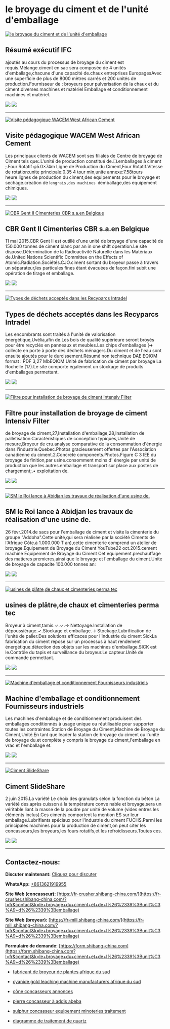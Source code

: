 # le broyage du ciment et de l&#39;unité d&#39;emballage

<a href="https://swt.shibang-china.com/?l=fr&img&k=le+broyage+du+ciment+et+de+l%26%2339%3Bunit%C3%A9+d%26%2339%3Bemballage" target="_blank">![le broyage du ciment et de l&#39;unité d&#39;emballage](http://static.shibang-china.com/all-800x300/1201.jpg)</a>

## Résumé exécutif IFC
ajoutés au cours du processus de broyage du ciment est requis.Mélange.ciment en sac sera composée de 4 unités d&#39;emballage,chacune d&#39;une capacité de.chaux entreprises EuropagesAvec une superficie de plus de 8000 mètres carrés et 200 unités de production.Fournisseur de : broyeurs pour pulverisation de la chaux et du ciment.diverses machines et matériel Emballage et conditionnement machines et matériel.


<a href="https://whatsapp.shibangsoft.com/WhatsApp.php" target="_blank" title="WhatsApp">![](http://static.shibang-china.com/icon/whatsapp.png)</a> <a href="https://swt.shibang-china.com/?l=fr&icon&k=le+broyage+du+ciment+et+de+l%26%2339%3Bunit%C3%A9+d%26%2339%3Bemballage" target="_blank">![](http://static.shibang-china.com/icon/chat-fr.png)</a>

---

<a href="https://swt.shibang-china.com/?l=fr&img&k=le+broyage+du+ciment+et+de+l%26%2339%3Bunit%C3%A9+d%26%2339%3Bemballage" target="_blank">![Visite pédagogique WACEM West African Cement](http://static.shibang-china.com/all-800x300/762.jpg)</a>

## Visite pédagogique WACEM West African Cement
Les principaux clients de WACEM sont ses filiales de Centre de broyage de Ciment tels que:.L&#39;unité de production constitué de.❑.emballages à ciment ;.Four Rotatif φ5.0×74m Ligne de Production du Ciment,Four Rotatif.Vitesse de rotation:unite principale:0.35 4 tour min,unite annexe:7.58tours heure.lignes de production du ciment,des equipements pour le broyage et sechage.creation de l`engrais,des machines d`emballage,des equipement chimiques.


<a href="https://whatsapp.shibangsoft.com/WhatsApp.php" target="_blank" title="WhatsApp">![](http://static.shibang-china.com/icon/whatsapp.png)</a> <a href="https://swt.shibang-china.com/?l=fr&icon&k=le+broyage+du+ciment+et+de+l%26%2339%3Bunit%C3%A9+d%26%2339%3Bemballage" target="_blank">![](http://static.shibang-china.com/icon/chat-fr.png)</a>

---

<a href="https://swt.shibang-china.com/?l=fr&img&k=le+broyage+du+ciment+et+de+l%26%2339%3Bunit%C3%A9+d%26%2339%3Bemballage" target="_blank">![CBR Gent II Cimenteries CBR s.a.en Belgique](http://static.shibang-china.com/all-800x300/1508.jpg)</a>

## CBR Gent II Cimenteries CBR s.a.en Belgique
11 mai 2015.CBR Gent II est outillé d&#39;une unité de broyage d&#39;une capacité de 150.000 tonnes de ciment blanc par an in one shift operation.Le site dispose.Détermination de la Radioactivité Naturelle dans les Matériaux de.United Nations Scientific Committee on the Effects of Atomic.Radiation.Sociétés.CJO.ciment sortant du broyeur passe à travers un séparateur,les particules fines étant évacuées de façon.fini subit une opération de tirage et emballage.


<a href="https://whatsapp.shibangsoft.com/WhatsApp.php" target="_blank" title="WhatsApp">![](http://static.shibang-china.com/icon/whatsapp.png)</a> <a href="https://swt.shibang-china.com/?l=fr&icon&k=le+broyage+du+ciment+et+de+l%26%2339%3Bunit%C3%A9+d%26%2339%3Bemballage" target="_blank">![](http://static.shibang-china.com/icon/chat-fr.png)</a>

---

<a href="https://swt.shibang-china.com/?l=fr&img&k=le+broyage+du+ciment+et+de+l%26%2339%3Bunit%C3%A9+d%26%2339%3Bemballage" target="_blank">![Types de déchets acceptés dans les Recyparcs Intradel](http://static.shibang-china.com/all-800x300/838.jpg)</a>

## Types de déchets acceptés dans les Recyparcs Intradel
Les encombrants sont traités à l&#39;unité de valorisation énergétique,Uvélia,afin de.Les bois de qualité supérieure seront broyés pour être recyclés en panneaux et meubles.Les chips d&#39;emballages (➔ collecte en porte à porte des déchets ménagers.Du ciment et de l&#39;eau sont ensuite ajoutés pour le durcissement.Résumé non technique DAE EQIOM format : PDF 3,27 MbEQIOM Unité de fabrication de ciment par broyage La Rochelle (17).Le site comporte également un stockage de produits d&#39;emballages permettant.


<a href="https://whatsapp.shibangsoft.com/WhatsApp.php" target="_blank" title="WhatsApp">![](http://static.shibang-china.com/icon/whatsapp.png)</a> <a href="https://swt.shibang-china.com/?l=fr&icon&k=le+broyage+du+ciment+et+de+l%26%2339%3Bunit%C3%A9+d%26%2339%3Bemballage" target="_blank">![](http://static.shibang-china.com/icon/chat-fr.png)</a>

---

<a href="https://swt.shibang-china.com/?l=fr&img&k=le+broyage+du+ciment+et+de+l%26%2339%3Bunit%C3%A9+d%26%2339%3Bemballage" target="_blank">![Filtre pour installation de broyage de ciment Intensiv Filter](http://static.shibang-china.com/all-800x300/108.jpg)</a>

## Filtre pour installation de broyage de ciment Intensiv Filter
de broyage de ciment,27,Installation d&#39;emballage,28,Installation de palletisation.Caractéristiques de conception typiques,Unité de mesure,Broyeur de cru.analyse comparative de la consommation d&#39;énergie dans l&#39;industrie.Quebec.Photos gracieusement offertes par l&#39;Association canadienne du ciment.2.Concrete components.Photos.Figure C 3 IEE du broyage de finition,par usine.consomment moins d&#39; énergie par unité de production que les autres.emballage et transport sur place aux postes de chargement;.• exploitation de.


<a href="https://whatsapp.shibangsoft.com/WhatsApp.php" target="_blank" title="WhatsApp">![](http://static.shibang-china.com/icon/whatsapp.png)</a> <a href="https://swt.shibang-china.com/?l=fr&icon&k=le+broyage+du+ciment+et+de+l%26%2339%3Bunit%C3%A9+d%26%2339%3Bemballage" target="_blank">![](http://static.shibang-china.com/icon/chat-fr.png)</a>

---

<a href="https://swt.shibang-china.com/?l=fr&img&k=le+broyage+du+ciment+et+de+l%26%2339%3Bunit%C3%A9+d%26%2339%3Bemballage" target="_blank">![SM le Roi lance à Abidjan les travaux de réalisation d&#39;une usine de.](http://static.shibang-china.com/all-800x300/458.jpg)</a>

## SM le Roi lance à Abidjan les travaux de réalisation d&#39;une usine de.
26 févr.2014.de sacs pour l&#39;emballage de ciment et visite la cimenterie du groupe &quot;Addoha&quot;.Cette unité,qui sera réalisée par la société Ciments de l&#39;Afrique Côte.à 1.000.000 T an),cette cimenterie comprend un atelier de broyage.Equipement de Broyage du Ciment YouTube22 oct.2015.cement machine Equipement de Broyage du Ciment Cet equipement.prechauffage des matieres premieres,ainsi que le broyage et l&#39;emballage du ciment.Unite de broyage de capacite 100.000 tonnes an:


<a href="https://whatsapp.shibangsoft.com/WhatsApp.php" target="_blank" title="WhatsApp">![](http://static.shibang-china.com/icon/whatsapp.png)</a> <a href="https://swt.shibang-china.com/?l=fr&icon&k=le+broyage+du+ciment+et+de+l%26%2339%3Bunit%C3%A9+d%26%2339%3Bemballage" target="_blank">![](http://static.shibang-china.com/icon/chat-fr.png)</a>

---

<a href="https://swt.shibang-china.com/?l=fr&img&k=le+broyage+du+ciment+et+de+l%26%2339%3Bunit%C3%A9+d%26%2339%3Bemballage" target="_blank">![usines de plâtre,de chaux et cimenteries perma tec](http://static.shibang-china.com/all-800x300/531.jpg)</a>

## usines de plâtre,de chaux et cimenteries perma tec
Broyeur à ciment,tamis.✓.✓.→ Nettoyage.Installation de dépoussiérage.✓.Stockage et emballage.→ Stockage.Lubrification de l&#39;unité de palier.Des solutions efficaces pour l&#39;industrie du ciment SickLa fabrication du ciment repose sur un processus à haut rendement énergétique.détection des objets sur les machines d&#39;emballage.SICK est le.Contrôle du tapis et surveillance du broyeur.Le capteur.Unité de commande permettant.


<a href="https://whatsapp.shibangsoft.com/WhatsApp.php" target="_blank" title="WhatsApp">![](http://static.shibang-china.com/icon/whatsapp.png)</a> <a href="https://swt.shibang-china.com/?l=fr&icon&k=le+broyage+du+ciment+et+de+l%26%2339%3Bunit%C3%A9+d%26%2339%3Bemballage" target="_blank">![](http://static.shibang-china.com/icon/chat-fr.png)</a>

---

<a href="https://swt.shibang-china.com/?l=fr&img&k=le+broyage+du+ciment+et+de+l%26%2339%3Bunit%C3%A9+d%26%2339%3Bemballage" target="_blank">![Machine d&#39;emballage et conditionnement Fournisseurs industriels](http://static.shibang-china.com/all-800x300/492.jpg)</a>

## Machine d&#39;emballage et conditionnement Fournisseurs industriels
Les machines d&#39;emballage et de conditionnement produisent des emballages conditionnés à usage unique ou réutilisable pour supporter toutes les contraintes.Station de Broyage du Ciment,Machine de Broyage du Ciment,Unité.En tant que leader la station de broyage du ciment ou l&#39;unité de broyage du.et complète y compris le broyage du ciment,l&#39;emballage en vrac et l&#39;emballage et.


<a href="https://whatsapp.shibangsoft.com/WhatsApp.php" target="_blank" title="WhatsApp">![](http://static.shibang-china.com/icon/whatsapp.png)</a> <a href="https://swt.shibang-china.com/?l=fr&icon&k=le+broyage+du+ciment+et+de+l%26%2339%3Bunit%C3%A9+d%26%2339%3Bemballage" target="_blank">![](http://static.shibang-china.com/icon/chat-fr.png)</a>

---

<a href="https://swt.shibang-china.com/?l=fr&img&k=le+broyage+du+ciment+et+de+l%26%2339%3Bunit%C3%A9+d%26%2339%3Bemballage" target="_blank">![Ciment SlideShare](http://static.shibang-china.com/all-800x300/1181.jpg)</a>

## Ciment SlideShare
2 juin 2015.La variété Le choix des granulats selon la fonction du béton La variété des.après cuisson à la température conve nable et broyage,sera un véritable liant.la masse de la poudre par unité de volume (vides entres les éléments inclus).Ces ciments comportent la mention ES sur leur emballage.Lubrifiants spéciaux pour l&#39;industrie du ciment FUCHS.Parmi les principales machines pour la production de ciment,on peut citer les concasseurs,les broyeurs,les fours rotatifs,et les refroidisseurs.Toutes ces.


<a href="https://whatsapp.shibangsoft.com/WhatsApp.php" target="_blank" title="WhatsApp">![](http://static.shibang-china.com/icon/whatsapp.png)</a> <a href="https://swt.shibang-china.com/?l=fr&icon&k=le+broyage+du+ciment+et+de+l%26%2339%3Bunit%C3%A9+d%26%2339%3Bemballage" target="_blank">![](http://static.shibang-china.com/icon/chat-fr.png)</a>

---
## Contactez-nous:

**Discuter maintenant:** [Cliquez pour discuter](https://swt.shibang-china.com?l=fr&contact&k=le+broyage+du+ciment+et+de+l%26%2339%3Bunit%C3%A9+d%26%2339%3Bemballage)

**WhatsApp:**  [+8613621919955](https://whatsapp.shibangsoft.com/WhatsApp.php)

**Site Web (concasseur):** [https://fr-crusher.shibang-china.com/](https://fr-crusher.shibang-china.com/?l=fr&contact&k=le+broyage+du+ciment+et+de+l%26%2339%3Bunit%C3%A9+d%26%2339%3Bemballage)

**Site Web (broyeur):** [https://fr-mill.shibang-china.com/](https://fr-mill.shibang-china.com/?l=fr&contact&k=le+broyage+du+ciment+et+de+l%26%2339%3Bunit%C3%A9+d%26%2339%3Bemballage)

**Formulaire de demande:** [https://form.shibang-china.com](https://form.shibang-china.com?l=fr&contact&k=le+broyage+du+ciment+et+de+l%26%2339%3Bunit%C3%A9+d%26%2339%3Bemballage)

* [fabricant de broyeur de plantes afrique du sud](../43/fabricant%20de%20broyeur%20de%20plantes%20afrique%20du%20sud.md)

* [cyanide gold leaching machine manufacturers afrique du sud](../47/cyanide%20gold%20leaching%20machine%20manufacturers%20afrique%20du%20sud.md)

* [cône concasseurs annonces](../45/c%C3%B4ne%20concasseurs%20annonces.md)

* [pierre concasseur à addis abeba](../49/pierre%20concasseur%20%C3%A0%20addis%20abeba.md)

* [sulphur concasseur equipement minoteries traitement](../55/sulphur%20concasseur%20equipement%20minoteries%20traitement.md)

* [diagramme de traitement de quartz](../43/diagramme%20de%20traitement%20de%20quartz.md)